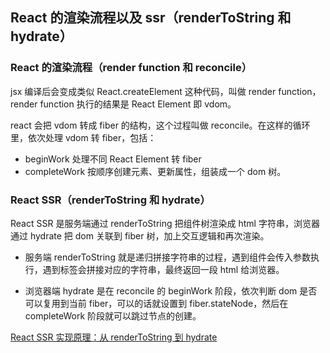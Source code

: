 ## React 的渲染流程以及 ssr（renderToString 和 hydrate）

### React 的渲染流程（render function 和 reconcile）

jsx 编译后会变成类似 React.createElement 这种代码，叫做 render function，render function 执行的结果是 React Element 即 vdom。

react 会把 vdom 转成 fiber 的结构，这个过程叫做 reconcile。在这样的循环里，依次处理 vdom 转 fiber，包括：

- beginWork 处理不同 React Element 转 fiber
- completeWork 按顺序创建元素、更新属性，组装成一个 dom 树。

### React SSR（renderToString 和 hydrate）

React SSR 是服务端通过 renderToString 把组件树渲染成 html 字符串，浏览器通过 hydrate 把 dom 关联到 fiber 树，加上交互逻辑和再次渲染。

- 服务端 renderToString 就是递归拼接字符串的过程，遇到组件会传入参数执行，遇到标签会拼接对应的字符串，最终返回一段 html 给浏览器。

- 浏览器端 hydrate 是在 reconcile 的 beginWork 阶段，依次判断 dom 是否可以复用到当前 fiber，可以的话就设置到 fiber.stateNode，然后在 completeWork 阶段就可以跳过节点的创建。

[React SSR 实现原理：从 renderToString 到 hydrate](https://mp.weixin.qq.com/s/MA6onW57f5LsntgF5mrSHQ)